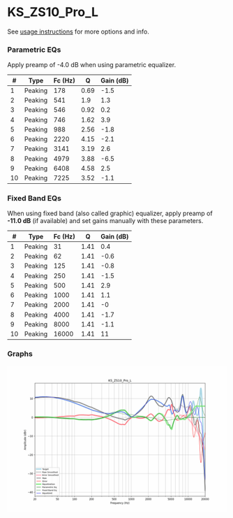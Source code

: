 # KS_ZS10_Pro_L
See [usage instructions](https://github.com/jaakkopasanen/AutoEq#usage) for more options and info.

### Parametric EQs
Apply preamp of -4.0 dB when using parametric equalizer.

|   # | Type    |   Fc (Hz) |    Q |   Gain (dB) |
|-----|---------|-----------|------|-------------|
|   1 | Peaking |       178 | 0.69 |        -1.5 |
|   2 | Peaking |       541 | 1.9  |         1.3 |
|   3 | Peaking |       546 | 0.92 |         0.2 |
|   4 | Peaking |       746 | 1.62 |         3.9 |
|   5 | Peaking |       988 | 2.56 |        -1.8 |
|   6 | Peaking |      2220 | 4.15 |        -2.1 |
|   7 | Peaking |      3141 | 3.19 |         2.6 |
|   8 | Peaking |      4979 | 3.88 |        -6.5 |
|   9 | Peaking |      6408 | 4.58 |         2.5 |
|  10 | Peaking |      7225 | 3.52 |        -1.1 |

### Fixed Band EQs
When using fixed band (also called graphic) equalizer, apply preamp of **-11.0 dB** (if available) and set gains manually with these parameters.

|   # | Type    |   Fc (Hz) |    Q |   Gain (dB) |
|-----|---------|-----------|------|-------------|
|   1 | Peaking |        31 | 1.41 |         0.4 |
|   2 | Peaking |        62 | 1.41 |        -0.6 |
|   3 | Peaking |       125 | 1.41 |        -0.8 |
|   4 | Peaking |       250 | 1.41 |        -1.5 |
|   5 | Peaking |       500 | 1.41 |         2.9 |
|   6 | Peaking |      1000 | 1.41 |         1.1 |
|   7 | Peaking |      2000 | 1.41 |        -0   |
|   8 | Peaking |      4000 | 1.41 |        -1.7 |
|   9 | Peaking |      8000 | 1.41 |        -1.1 |
|  10 | Peaking |     16000 | 1.41 |        11   |

### Graphs
![](./KS_ZS10_Pro_L.png)
